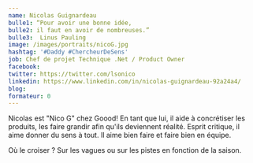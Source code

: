 ```yaml
---
name: Nicolas Guignardeau
bulle1: “Pour avoir une bonne idée,
bulle2: il faut en avoir de nombreuses.” 
bulle3:  Linus Pauling
image: /images/portraits/nicoG.jpg
hashtag: '#Daddy #ChercheurDeSens'
job: Chef de projet Technique .Net / Product Owner
facebook: 
twitter: https://twitter.com/lsonico
linkedin: https://www.linkedin.com/in/nicolas-guignardeau-92a24a4/
blog: 
formateur: 0
---
```

Nicolas est "Nico G" chez Goood! En tant que lui, il aide à concrétiser les produits, les faire grandir afin qu'ils deviennent réalité. Esprit critique, il aime donner du sens à tout.
Il aime bien faire et faire bien en équipe.

Où le croiser ?
Sur les vagues ou sur les pistes en fonction de la saison.
